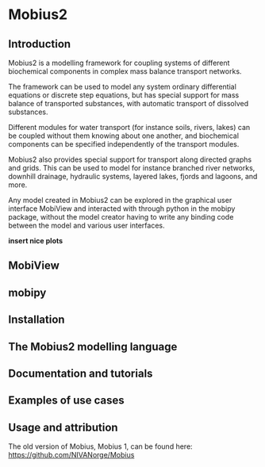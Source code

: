 # Mobius2

## Introduction
Mobius2 is a modelling framework for coupling systems of different biochemical components in complex mass balance transport networks.

The framework can be used to model any system ordinary differential equations or discrete step equations, but has special support for mass balance of transported substances, with automatic transport of dissolved substances.

Different modules for water transport (for instance soils, rivers, lakes) can be coupled without them knowing about one another, and biochemical components can be specified independently of the transport modules.

Mobius2 also provides special support for transport along directed graphs and grids. This can be used to model for instance branched river networks, downhill drainage, hydraulic systems, layered lakes, fjords and lagoons, and more.

Any model created in Mobius2 can be explored in the graphical user interface MobiView and interacted with through python in the mobipy package, without the model creator having to write any binding code between the model and various user interfaces.

**insert nice plots**

## MobiView

## mobipy

## Installation

## The Mobius2 modelling language

## Documentation and tutorials

## Examples of use cases

## Usage and attribution

The old version of Mobius, Mobius 1, can be found here:
https://github.com/NIVANorge/Mobius
